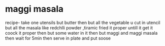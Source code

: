 # maggi masala 
recipe- 
take one utensils but  butter then but all the vegetable u cut in utencil but all the masala like redchlli powder ,tiramic
fried it proper untill it get it coock it proper then but some water in it then but maggi and maggi masala then wait for 5min then serve in plate and put soose